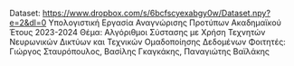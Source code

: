 Dataset: https://www.dropbox.com/s/6bcfscyexabgy0w/Dataset.npy?e=2&dl=0 Υπολογιστική Εργασία Αναγνώρισης Προτύπων Ακαδημαϊκού Έτους 2023-2024 Θέμα: Αλγόριθμοι Σύστασης με Χρήση Τεχνητών Νευρωνικών Δικτύων και Τεχνικών Ομαδοποίησης Δεδομένων Φοιτητές: Γιώργος Σταυρόπουλος, Βασίλης Γκαγκάκης, Παναγιώτης Βαϊλάκης
